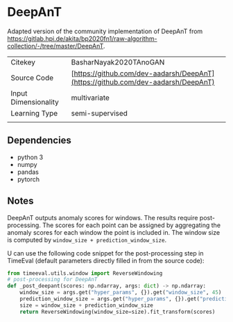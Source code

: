 # DeepAnT

Adapted version of the community implementation of DeepAnT from https://gitlab.hpi.de/akita/bp2020fn1/raw-algorithm-collection/-/tree/master/DeepAnT.

|||
| :--- | :--- |
| Citekey | BasharNayak2020TAnoGAN |
| Source Code | [https://github.com/dev-aadarsh/DeepAnT](https://github.com/dev-aadarsh/DeepAnT) |
| Input Dimensionality | multivariate |
| Learning Type | semi-supervised |
|||

## Dependencies

- python 3
- numpy
- pandas
- pytorch

## Notes

DeepAnT outputs anomaly scores for windows.
The results require post-processing.
The scores for each point can be assigned by aggregating the anomaly scores for each window the point is included in.
The window size is computed by `window_size + prediction_window_size`.

U can use the following code snippet for the post-processing step in TimeEval (default parameters directly filled in from the source code):

<!--BEGIN:timeeval-post-->
```python
from timeeval.utils.window import ReverseWindowing
# post-processing for DeepAnT
def _post_deepant(scores: np.ndarray, args: dict) -> np.ndarray:
    window_size = args.get("hyper_params", {}).get("window_size", 45)
    prediction_window_size = args.get("hyper_params", {}).get("prediction_window_size", 1)
    size = window_size + prediction_window_size
    return ReverseWindowing(window_size=size).fit_transform(scores)
```
<!--END:timeeval-post-->

